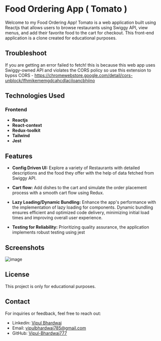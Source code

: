 # Food Ordering App ( Tomato )

Welcome to my Food Ordering App! Tomato is a web application built using Reactjs that allows users to browse restaurants using Swiggy API, view menus, and add their favorite food to the cart for checkout. This front-end application is a clone created for educational purposes.

## Troubleshoot
If you are getting an error failed to fetch! this is because this web app uses Swiggy-owned API and violates the CORS policy so use this extension to bypss  CORS  - https://chromewebstore.google.com/detail/cors-unblock/lfhmikememgdcahcdlaciloancbhjino 

## Technologies Used

### Frontend

- **Reactjs**
- **React-context**
- **Redux-toolkit**
- **Tailwind**
- **Jest**

## Features

- **Config Driven UI:**
  Explore a variety of Restaurants with detailed descriptions and the food they offer with the help of data fetched from Swiggy API.

- **Cart flow:**
  Add dishes to the cart and simulate the order placement process with a smooth cart flow using Redux.

- **Lazy Loading/Dynamic Bundling:**
  Enhance the app's performance with the implementation of lazy loading for components. Dynamic bundling ensures efficient and optimized code delivery, minimizing initial load times and improving overall user experience.

 - **Testing for Reliability:**
  Prioritizing quality assurance, the application implements robust testing using jest


## Screenshots

![image](https://github.com/Vipul-Bhardwaj777/Food-ordering-app/assets/98729146/e2b6abdd-6f47-4d4f-aed6-1ea8e343ac68)


## License

This project is only for educational purposes.

## Contact

For inquiries or feedback, feel free to reach out:

- Linkedin: [Vipul Bhardwaj](https://www.linkedin.com/in/vipul-bhardwaj-444888207/?profileId=ACoAADSiEHQB2yM5FOFGxumjFY77ssmE--g4wes) 
- Email: [vipulbhardwaj785@gmail.com](mailto:your.email@example.com)
- GitHub: [Vipul-Bhardwaj777](https://github.com/Vipul-Bhardwaj777)
  
